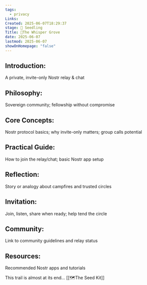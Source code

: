 ```yaml
---
tags:
  - privacy
Links: 
Created: 2025-06-07T18:29:37
stage: 🌱 Seedling
Title: 🍃The Whisper Grove
date: 2025-06-07
lastmod: 2025-06-07
showOnHomepage: "false"
---
```


## Introduction:
A private, invite-only Nostr relay & chat

## Philosophy: 
Sovereign community; fellowship without compromise

## Core Concepts: 
Nostr protocol basics; why invite-only matters; group calls potential

## Practical Guide: 
How to join the relay/chat; basic Nostr app setup

## Reflection: 
Story or analogy about campfires and trusted circles

## Invitation: 
Join, listen, share when ready; help tend the circle

## Community: 
Link to community guidelines and relay status

## Resources: 
Recommended Nostr apps and tutorials

This trail is almost at its end... [[🗺The Seed Kit]]
